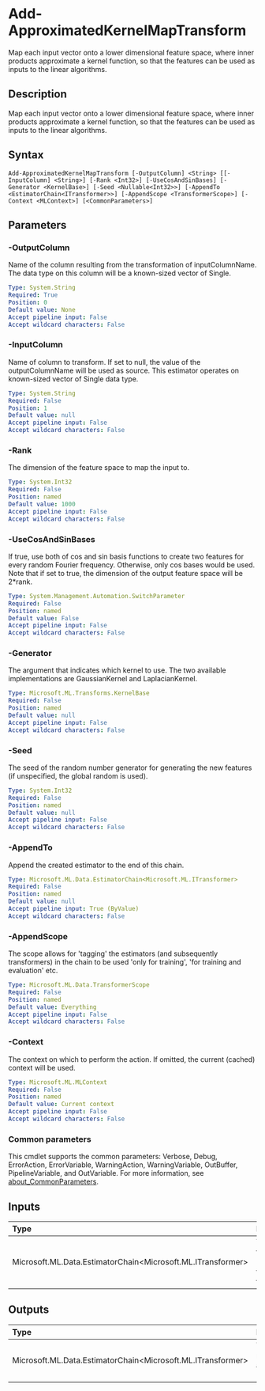 # Add-ApproximatedKernelMapTransform

Map each input vector onto a lower dimensional feature space, where inner products approximate a kernel function, so that the features can be used as inputs to the linear algorithms.

## Description

Map each input vector onto a lower dimensional feature space, where inner products approximate a kernel function, so that the features can be used as inputs to the linear algorithms.

## Syntax

```
Add-ApproximatedKernelMapTransform [-OutputColumn] <String> [[-InputColumn] <String>] [-Rank <Int32>] [-UseCosAndSinBases] [-Generator <KernelBase>] [-Seed <Nullable<Int32>>] [-AppendTo <EstimatorChain<ITransformer>>] [-AppendScope <TransformerScope>] [-Context <MLContext>] [<CommonParameters>]
```

## Parameters

### -OutputColumn

Name of the column resulting from the transformation of inputColumnName. The data type on this column will be a known-sized vector of Single.

```yaml
Type: System.String
Required: True
Position: 0
Default value: None
Accept pipeline input: False
Accept wildcard characters: False
```

### -InputColumn

Name of column to transform. If set to null, the value of the outputColumnName will be used as source. This estimator operates on known-sized vector of Single data type.

```yaml
Type: System.String
Required: False
Position: 1
Default value: null
Accept pipeline input: False
Accept wildcard characters: False
```

### -Rank

The dimension of the feature space to map the input to.

```yaml
Type: System.Int32
Required: False
Position: named
Default value: 1000
Accept pipeline input: False
Accept wildcard characters: False
```

### -UseCosAndSinBases

If true, use both of cos and sin basis functions to create two features for every random Fourier frequency. Otherwise, only cos bases would be used. Note that if set to true, the dimension of the output feature space will be 2*rank.

```yaml
Type: System.Management.Automation.SwitchParameter
Required: False
Position: named
Default value: False
Accept pipeline input: False
Accept wildcard characters: False
```

### -Generator

The argument that indicates which kernel to use. The two available implementations are GaussianKernel and LaplacianKernel.

```yaml
Type: Microsoft.ML.Transforms.KernelBase
Required: False
Position: named
Default value: null
Accept pipeline input: False
Accept wildcard characters: False
```

### -Seed

The seed of the random number generator for generating the new features (if unspecified, the global random is used).

```yaml
Type: System.Int32
Required: False
Position: named
Default value: null
Accept pipeline input: False
Accept wildcard characters: False
```

### -AppendTo

Append the created estimator to the end of this chain.

```yaml
Type: Microsoft.ML.Data.EstimatorChain<Microsoft.ML.ITransformer>
Required: False
Position: named
Default value: null
Accept pipeline input: True (ByValue)
Accept wildcard characters: False
```

### -AppendScope

The scope allows for 'tagging' the estimators (and subsequently transformers) in the chain to be used 'only for training', 'for training and evaluation' etc.

```yaml
Type: Microsoft.ML.Data.TransformerScope
Required: False
Position: named
Default value: Everything
Accept pipeline input: False
Accept wildcard characters: False
```

### -Context

The context on which to perform the action. If omitted, the current (cached) context will be used.

```yaml
Type: Microsoft.ML.MLContext
Required: False
Position: named
Default value: Current context
Accept pipeline input: False
Accept wildcard characters: False
```

### Common parameters

This cmdlet supports the common parameters: Verbose, Debug, ErrorAction, ErrorVariable, WarningAction, WarningVariable, OutBuffer, PipelineVariable, and OutVariable. For more information, see [about_CommonParameters](https://go.microsoft.com/fwlink/?LinkID=113216).

## Inputs

| Type | Description |
|:---|:---|
| Microsoft.ML.Data.EstimatorChain<Microsoft.ML.ITransformer> | You can pipe the EstimatorChain to append to this cmdlet. |

## Outputs

| Type | Description |
|:---|:---|
| Microsoft.ML.Data.EstimatorChain<Microsoft.ML.ITransformer> | This cmdlet returns the appended EstimatorChain. |


